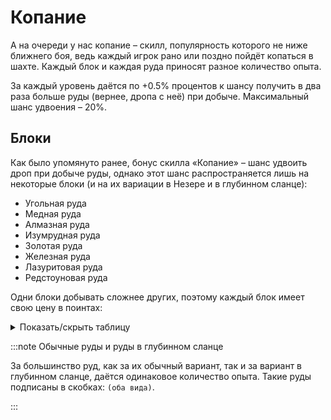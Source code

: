 # Копание

А на очереди у нас копание – скилл, популярность которого не ниже ближнего боя, ведь каждый игрок рано или поздно пойдёт копаться в шахте. Каждый блок и каждая руда приносят разное количество опыта.

За каждый уровень даётся по +0.5% процентов к шансу получить в два раза больше руды (вернее, дропа с неё) при добыче. Максимальный шанс удвоения – 20%.

## Блоки

Как было упомянуто ранее, бонус скилла «Копание» – шанс удвоить дроп при добыче руды, однако этот шанс распространяется лишь на некоторые блоки (и на их вариации в Незере и в глубинном сланце):

- Угольная руда
- Медная руда
- Алмазная руда
- Изумрудная руда
- Золотая руда
- Железная руда
- Лазуритовая руда
- Редстоуновая руда

Одни блоки добывать сложнее других, поэтому каждый блок имеет свою цену в поинтах:

<details>
  <summary>Показать/скрыть таблицу</summary>
  <div>
    <table>
      <thead>
        <tr>
          <th>Блок</th>
          <th>Цена в поинтах</th>
        </tr>
      </thead>
      <tbody>
        <tr>
          <th>Керамика (любой цвет)</th>
          <th>1</th>
        </tr>
        <tr>
          <th>Плотный и обычный лёд</th>
          <th>1</th>
        </tr>
        <tr>
          <th>Дёрн и земля</th>
          <th>1</th>
        </tr>
        <tr>
            <th>Мицелий</th>
            <th>1</th>
        </tr>
        <tr>
          <th>Песок (обычный и красный)</th>
          <th>1</th>
        </tr>
        <tr>
          <th>Булыжник, камень, незерак</th>
          <th>1</th>
        </tr>
        <tr>
          <th>Блок снега</th>
          <th>1</th>
        </tr>
        <tr>
          <th>Андезит, диорит, гранит</th>
          <th>2</th>
        </tr>
        <tr>
          <th>Базальт, чернит</th>
          <th>2</th>
        </tr>
        <tr>
          <th>Туф, глубинный сланец</th>
          <th>2</th>
        </tr>
        <tr>
          <th>Эндерняк</th>
          <th>2</th>
        </tr>
        <tr>
          <th>Синий лёд</th>
          <th>2</th>
        </tr>
        <tr>
          <th>Магма</th>
          <th>2</th>
        </tr>
        <tr>
          <th>Незерские кирпичи</th>
          <th>2</th>
        </tr>
        <tr>
          <th>Глина</th>
          <th>2</th>
        </tr>
        <tr>
          <th>Аметистовый блок</th>
          <th>2</th>
        </tr>
        <tr>
          <th>Полированный базальт</th>
          <th>2</th>
        </tr>
        <tr>
          <th>Призмарин (все виды)</th>
          <th>2</th>
        </tr>
        <tr>
          <th>Аметистовая друза</th>
          <th>3</th>
        </tr>
        <tr>
          <th>Угольная и медная руды (оба вида)</th>
          <th>3</th>
        </tr>
        <tr>
          <th>Незер-кварцевая руда</th>
          <th>3</th>
        </tr>
        <tr>
          <th>Железная руда (оба вида)</th>
          <th>5</th>
        </tr>
        <tr>
          <th>Незерская золотая руда</th>
          <th>5</th>
        </tr>
        <tr>
          <th>Кальцит</th>
          <th>5</th>
        </tr>
        <tr>
          <th>Цветущий аметист</th>
          <th>5</th>
        </tr>
        <tr>
          <th>Золотая руда (оба вида)</th>
          <th>10</th>
        </tr>
        <tr>
          <th>Светокамень</th>
          <th>10</th>
        </tr>
        <tr>
          <th>Лазуритовая и редстоуновая руды (оба вида)</th>
          <th>15</th>
        </tr>
        <tr>
          <th>Алмазная руда (оба вида)</th>
          <th>20</th>
        </tr>
        <tr>
          <th>Обсидиан</th>
          <th>20</th>
        </tr>
        <tr>
          <th>Древние обломки</th>
          <th>40</th>
        </tr>
        <tr>
          <th>Изумрудная руда (оба вида)</th>
          <th>40</th>
        </tr>
      </tbody>
    </table>
  </div>
</details>

:::note Обычные руды и руды в глубинном сланце

За большинство руд, как за их обычный вариант, так и за вариант в глубинном сланце, даётся одинаковое количество опыта. Такие руды подписаны в скобках: `(оба вида)`.

:::
